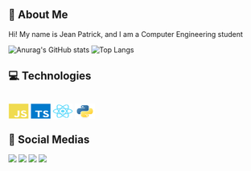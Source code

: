 ## 🌌 About Me

Hi! My name is Jean Patrick, and I am a Computer Engineering student


<img src="https://github-readme-stats.vercel.app/api?username=jeanpatrickm&show_icons=true&theme=holi&hide_title=true" alt="Anurag's GitHub stats" style="height: 200px;"/>
<img src="https://github-readme-stats.vercel.app/api/top-langs/?username=jeanpatrickm&layout=compact&theme=holi&hide_title=true" alt="Top Langs" style="height: 200px;"/>



## 💻 Technologies


<div style="display: inline_block"><br>
  <img align="center" alt="Jean-Js" height="30" width="40" src="https://raw.githubusercontent.com/devicons/devicon/master/icons/javascript/javascript-plain.svg">
  <img align="center" alt="Jean-Ts" height="30" width="40" src="https://raw.githubusercontent.com/devicons/devicon/master/icons/typescript/typescript-plain.svg">
  <img align="center" alt="Jean-React" height="30" width="40" src="https://raw.githubusercontent.com/devicons/devicon/master/icons/react/react-original.svg">
  <img align="center" alt="Jean-Python" height="30" width="40" src="https://raw.githubusercontent.com/devicons/devicon/master/icons/python/python-original.svg">
</div>

  
  ## 📱 Social Medias

  
<div> 
  <a href="https://www.linkedin.com/in/jeanpatrickm/" target="_blank"><img src="https://img.shields.io/badge/-LinkedIn-%230077B5?style=for-the-badge&logo=linkedin&logoColor=white" target="_blank"></a>
  <a href="https://www.instagram.com/jeanpatrickm_/" target="_blank"><img src="https://img.shields.io/badge/-Instagram-%23E4405F?style=for-the-badge&logo=instagram&logoColor=white" target="_blank"></a>
  <a href="https://www.youtube.com/@jeanpatrickm01" target="_blank"><img src="https://img.shields.io/badge/YouTube-FF0000?style=for-the-badge&logo=youtube&logoColor=white" target="_blank"></a>
  <a href = "mailto:jean_patrick115@hotmail.com"><img src="https://img.shields.io/badge/-Gmail-%23333?style=for-the-badge&logo=gmail&logoColor=white" target="_blank"></a 
</div>
